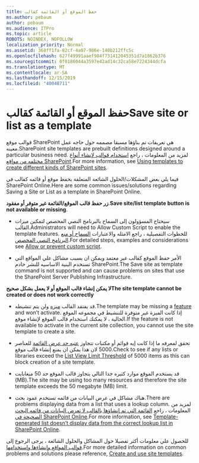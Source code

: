 ```yaml
---
title: حفظ الموقع أو القائمة كقالب
ms.author: pebaum
author: pebaum
ms.audience: ITPro
ms.topic: article
ROBOTS: NOINDEX, NOFOLLOW
localization_priority: Normal
ms.assetid: 368ff1fa-82cf-4a07-986e-140b212ffc5c
ms.openlocfilehash: 627f49991aaef984f731412045351d7a1862b376
ms.sourcegitcommit: 0f0186044a3597e42ad14c32ca58e7224344dcfa
ms.translationtype: MT
ms.contentlocale: ar-SA
ms.lasthandoff: 12/15/2019
ms.locfileid: "40048711"
---
```

# <a name="save-site-or-list-as-a-template"></a><span data-ttu-id="976f0-102">حفظ الموقع أو القائمة كقالب</span><span class="sxs-lookup"><span data-stu-id="976f0-102">Save site or list as a template</span></span>

<span data-ttu-id="976f0-103">قوالب موقع SharePoint هي تعريفات تم بناؤها مسبقا مصممه حول حاجه عمل معينه.</span><span class="sxs-lookup"><span data-stu-id="976f0-103">SharePoint site templates are prebuilt definitions designed around a particular business need.</span></span> <span data-ttu-id="976f0-104">لمزيد من المعلومات ، راجع [استخدام قوالب لإنشاء أنواع مختلفه من مواقع SharePoint](https://support.office.com/article/using-templates-to-create-different-kinds-of-sharepoint-sites-449eccec-ff99-4cf3-b62e-dcfee37e8da4).</span><span class="sxs-lookup"><span data-stu-id="976f0-104">For more information, see [Using templates to create different kinds of SharePoint sites](https://support.office.com/article/using-templates-to-create-different-kinds-of-sharepoint-sites-449eccec-ff99-4cf3-b62e-dcfee37e8da4).</span></span>

<span data-ttu-id="976f0-105">فيما يلي بعض المشكلات/الحلول الشائعة المتعلقة بحفظ موقع أو قائمه كقالب في SharePoint Online.</span><span class="sxs-lookup"><span data-stu-id="976f0-105">Here are some common issues/solutions regarding Saving a Site or List as a template in SharePoint Online.</span></span>

<span data-ttu-id="976f0-106">**زر حفظ قالب الموقع/القائمة غير متوفر أو مفقود**.</span><span class="sxs-lookup"><span data-stu-id="976f0-106">**Save site/list template button is not available or missing**.</span></span> 

- <span data-ttu-id="976f0-107">سيحتاج المسؤولون إلى السماح بالبرنامج النصي المخصص لتمكين ميزات القالب.</span><span class="sxs-lookup"><span data-stu-id="976f0-107">Administrators will need to Allow Custom Script to enable the template features.</span></span> <span data-ttu-id="976f0-108">للخطوات التفصيلية ، راجع الامثله والاعتبارات [السماح أو منع البرنامج النصي المخصص](https://docs.microsoft.com/sharepoint/allow-or-prevent-custom-script).</span><span class="sxs-lookup"><span data-stu-id="976f0-108">For detailed steps, examples and considerations see [Allow or prevent custom script](https://docs.microsoft.com/sharepoint/allow-or-prevent-custom-script).</span></span>


- <span data-ttu-id="976f0-109">الأمر حفظ الموقع كقالب غير معتمد ويمكن ان يسبب مشاكل علي المواقع التي تستخدم البنية الاساسيه للنشر خادم SharePoint.</span><span class="sxs-lookup"><span data-stu-id="976f0-109">The Save site as template command is not supported and can cause problems on sites that use the SharePoint Server Publishing Infrastructure.</span></span>


<span data-ttu-id="976f0-110">**لا يمكن إنشاء قالب الموقع أو لا يعمل بشكل صحيح**</span><span class="sxs-lookup"><span data-stu-id="976f0-110">**The site template cannot be created or does not work correctly**</span></span>

- <span data-ttu-id="976f0-111">قد يفتقد القالب [ميزه](https://social.technet.microsoft.com/wiki/contents/articles/14423.sharepoint-2013-existing-features-guid.aspx) ولن يتم تنشيطه.</span><span class="sxs-lookup"><span data-stu-id="976f0-111">The template may be missing a [feature](https://social.technet.microsoft.com/wiki/contents/articles/14423.sharepoint-2013-existing-features-guid.aspx) and won’t activate.</span></span> <span data-ttu-id="976f0-112">إذا كانت الميزة غير متوفرة للتنشيط في مجموعه الموقع الحالية ، لا يمكنك استخدام قالب الموقع لإنشاء موقع.</span><span class="sxs-lookup"><span data-stu-id="976f0-112">If the feature is not available to activate in the current site collection, you cannot use the site template to create a site.</span></span>


- <span data-ttu-id="976f0-113">تحقق لمعرفه ما إذا كانت إيه قوائم أو مكتبات تتجاوز [عتبه حد عرض القائمة](https://support.office.com/article/Manage-large-lists-and-libraries-in-SharePoint-B8588DAE-9387-48C2-9248-C24122F07C59) للعناصر 5000 لان هذا يمكن ان يمنع إنشاء قالب موقع.</span><span class="sxs-lookup"><span data-stu-id="976f0-113">Check to see if any lists or libraries exceed the [List View Limit Threshold](https://support.office.com/article/Manage-large-lists-and-libraries-in-SharePoint-B8588DAE-9387-48C2-9248-C24122F07C59) of 5000 items as this can block creation of a site template.</span></span>


- <span data-ttu-id="976f0-114">قد يستخدم الموقع موارد كثيره جدا التالي يتجاوز قالب الموقع حد 50 ميغابايت (MB).</span><span class="sxs-lookup"><span data-stu-id="976f0-114">The site may be using too many resources and therefore the site template exceeds the 50 megabyte (MB) limit.</span></span>


- <span data-ttu-id="976f0-115">هناك مشاكل في عرض البيانات من قائمه تستخدم عمود بحث.</span><span class="sxs-lookup"><span data-stu-id="976f0-115">There are problems displaying data from a list that uses a lookup column.</span></span> <span data-ttu-id="976f0-116">لمزيد من المعلومات ، راجع [القائمة التي تم إنشاؤها بالقالب لا تعرض البيانات من قائمه البحث الصحيحة في SharePoint Online](https://docs.microsoft.com/sharepoint/support/lists-and-libraries/template-generated-list-incorrect-data).</span><span class="sxs-lookup"><span data-stu-id="976f0-116">For more information, see [Template-generated list doesn’t display data from the correct lookup list in SharePoint Online](https://docs.microsoft.com/sharepoint/support/lists-and-libraries/template-generated-list-incorrect-data).</span></span>


<span data-ttu-id="976f0-117">للحصول علي معلومات أكثر تفصيلا حول المشاكل والحلول الشائعة ، يرجى الرجوع إلى [قوالب المواقع وإنشاءها واستخدامها](https://support.office.com/article/Create-and-use-site-templates-60371B0F-00E0-4C49-A844-34759EBDD989).</span><span class="sxs-lookup"><span data-stu-id="976f0-117">For more detailed information on common problems and solutions please reference, [Create and use site templates](https://support.office.com/article/Create-and-use-site-templates-60371B0F-00E0-4C49-A844-34759EBDD989).</span></span>

